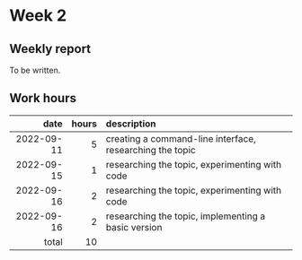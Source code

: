 # Week 2

## Weekly report

To be written.

## Work hours

|       date |  hours | description                                                          |
| ---------: | -----: | :------------------------------------------------------------------- |
| 2022-09-11 |      5 | creating a command-line interface, researching the topic             |
| 2022-09-15 |      1 | researching the topic, experimenting with code                       |
| 2022-09-16 |      2 | researching the topic, experimenting with code                       |
| 2022-09-16 |      2 | researching the topic, implementing a basic version                  |
|      total |     10 |                                                                      |
